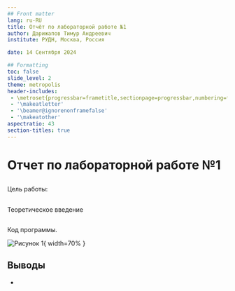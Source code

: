 ```yaml
---
## Front matter
lang: ru-RU
title: Отчёт по лабораторной работе №1
author: Дарижапов Тимур Андреевич
institute: РУДН, Москва, Россия

date: 14 Сентября 2024

## Formatting
toc: false
slide_level: 2
theme: metropolis
header-includes: 
 - \metroset{progressbar=frametitle,sectionpage=progressbar,numbering=fraction}
 - '\makeatletter'
 - '\beamer@ignorenonframefalse'
 - '\makeatother'
aspectratio: 43
section-titles: true
---
```


# Отчет по лабораторной работе №1

##

Цель работы: 

## 

Теоретическое введение



##

Код программы.

![Рисунок 1](image/1.PNG){ width=70% }


## Выводы

- 
